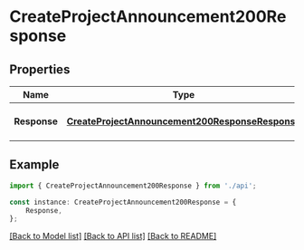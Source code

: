 # CreateProjectAnnouncement200Response


## Properties

Name | Type | Description | Notes
------------ | ------------- | ------------- | -------------
**Response** | [**CreateProjectAnnouncement200ResponseResponse**](CreateProjectAnnouncement200ResponseResponse.md) |  | [optional] [default to undefined]

## Example

```typescript
import { CreateProjectAnnouncement200Response } from './api';

const instance: CreateProjectAnnouncement200Response = {
    Response,
};
```

[[Back to Model list]](../README.md#documentation-for-models) [[Back to API list]](../README.md#documentation-for-api-endpoints) [[Back to README]](../README.md)

